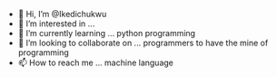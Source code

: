 - 👋 Hi, I’m @Ikedichukwu
- 👀 I’m interested in ...
- 🌱 I’m currently learning ... python programming
- 💞️ I’m looking to collaborate on ... programmers to have the mine of programming
- 📫 How to reach me ... machine language

<!---
Ikedichukwu/Ikedichukwu is a ✨ special ✨ repository because its `README.md` (this file) appears on your GitHub profile.
You can click the Preview link to take a look at your changes.
--->
